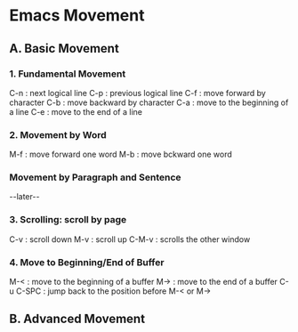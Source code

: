 # Emacs Movement
## A. Basic Movement
### 1. Fundamental Movement
C-n : next logical line
C-p : previous logical line
C-f : move forward by character
C-b : move backward by character
C-a : move to the beginning of a line
C-e : move to the end of a line

### 2. Movement by Word
M-f : move forward one word
M-b : move bckward one word

### Movement by Paragraph and Sentence
--later--

### 3. Scrolling: scroll by page
C-v     : scroll down
M-v     : scroll up
C-M-v   : scrolls the other window

### 4. Move to Beginning/End of Buffer
M-<         : move to the beginning of a buffer
M->         : move to the end of a buffer
C-u C-SPC   : jump back to the position before M-< or M->

## B. Advanced Movement
